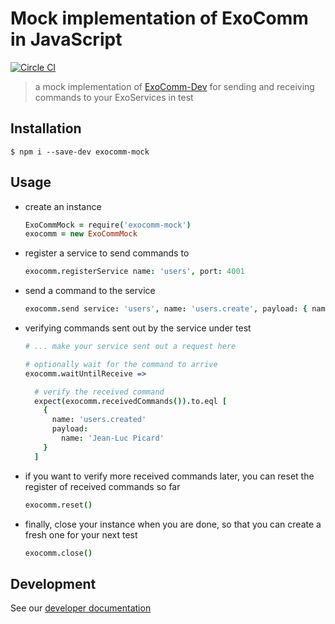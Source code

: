 # Mock implementation of ExoComm in JavaScript

[![Circle CI](https://circleci.com/gh/Originate/exocomm-mock-js.svg?style=shield&circle-token=4f522d83e80f98f58b30cd1c9ad7f2e24f8e0b58)](https://circleci.com/gh/Originate/exocomm-mock-js)

> a mock implementation of [ExoComm-Dev](https://github.com/Originate/exocomm-dev)
for sending and receiving commands to your ExoServices in test


## Installation

```
$ npm i --save-dev exocomm-mock
```


## Usage

* create an instance

  ```coffeescript
  ExoCommMock = require('exocomm-mock')
  exocomm = new ExoCommMock
  ```

* register a service to send commands to

  ```coffeescript
  exocomm.registerService name: 'users', port: 4001
  ```

* send a command to the service

  ```coffeescript
  exocomm.send service: 'users', name: 'users.create', payload: { name: 'Jean-Luc Picard' }
  ```

* verifying commands sent out by the service under test

  ```coffeescript
  # ... make your service sent out a request here

  # optionally wait for the command to arrive
  exocomm.waitUntilReceive =>

    # verify the received command
    expect(exocomm.receivedCommands()).to.eql [
      {
        name: 'users.created'
        payload:
          name: 'Jean-Luc Picard'
      }
    ]
  ```

* if you want to verify more received commands later, you can reset the register of received commands so far

  ```coffeescript
  exocomm.reset()
  ```

* finally, close your instance when you are done, so that you can create a fresh one for your next test

  ```coffeescript
  exocomm.close()
  ```


## Development

See our [developer documentation](CONTRIBUTING.md)
